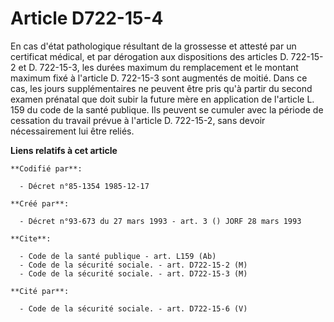 # Article D722-15-4

En cas d'état pathologique résultant de la grossesse et attesté par un certificat médical, et par dérogation aux dispositions
des articles D. 722-15-2 et D. 722-15-3, les durées maximum du remplacement et le montant maximum fixé à l'article D.
722-15-3 sont augmentés de moitié. Dans ce cas, les jours supplémentaires ne peuvent être pris qu'à partir du second examen
prénatal que doit subir la future mère en application de l'article L. 159 du code de la santé publique. Ils peuvent se
cumuler avec la période de cessation du travail prévue à l'article D. 722-15-2, sans devoir nécessairement lui être reliés.

**Liens relatifs à cet article**

	**Codifié par**:

	  - Décret n°85-1354 1985-12-17

	**Créé par**:

	  - Décret n°93-673 du 27 mars 1993 - art. 3 () JORF 28 mars 1993

	**Cite**:

	  - Code de la santé publique - art. L159 (Ab)
	  - Code de la sécurité sociale. - art. D722-15-2 (M)
	  - Code de la sécurité sociale. - art. D722-15-3 (M)

	**Cité par**:

	  - Code de la sécurité sociale. - art. D722-15-6 (V)
